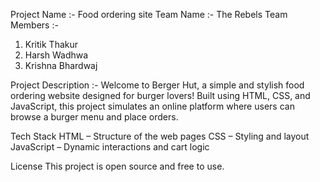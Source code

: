 Project Name :- Food ordering site
Team Name :- The Rebels
Team Members :-
1. Kritik Thakur
2. Harsh Wadhwa
3. Krishna Bhardwaj

Project Description :-
Welcome to Berger Hut, a simple and stylish food ordering website designed for burger lovers! Built using HTML, CSS, and JavaScript, this project simulates an online platform where users can browse a burger menu and place orders.

Tech Stack
HTML – Structure of the web pages
CSS – Styling and layout
JavaScript – Dynamic interactions and cart logic

License
This project is open source and free to use.
